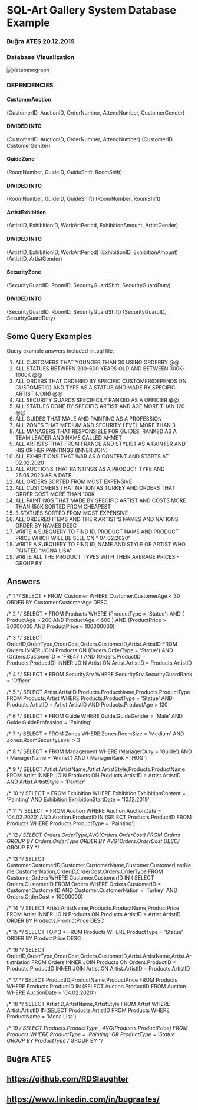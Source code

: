 # SQL-Art Gallery System Database Example
### Buğra ATEŞ 20.12.2019 

### Database Visualization

![databasegraph](https://user-images.githubusercontent.com/49213911/105476000-21be0480-5cb1-11eb-95ed-4a4bd04089a3.png)


### DEPENDENCIES
#### CustomerAuction
(CustomerID, AuctionID, OrderNumber, AttendNumber, CustomerGender)
#### DIVIDED INTO
(CustomerID, AuctionID, OrderNumber, AttendNumber)
(CustomerID, CustomerGender)

#### GuideZone
(RoomNumber, GuideID, GuideShift, RoomShift)
#### DIVIDED INTO
(RoomNumber, GuideID, GuideShift)
(RoomNumber, RoomShift)

#### ArtistExhibition
(ArtistID, ExhibitionID, WorkArtPeriod, ExhibitionAmount, ArtistGender)
#### DIVIDED INTO
(ArtistID, ExhibitionID, WorkArtPeriod)
(ExhibitionID, ExhibitionAmount)
(ArtistID, ArtistGender)

#### SecurityZone
(SecurityGuardID, RoomID, SecurityGuardShift, SecurityGuardDuty)
#### DIVIDED INTO
(SecurityGuardID, RoomID, SecurityGuardShift)
(SecurityGuardID, SecurityGuardDuty)

## Some Query Examples
Query example answers included in .sql file.

1) ALL CUSTOMERS THAT YOUNGER THAN 30 USING ORDERBY @@
2) ALL STATUES BETWEEN 200-600 YEARS OLD AND BETWEEN 300K-1000K @@ 
3) ALL ORDERS THAT ORDERED BY SPECIFIC CUSTOMER(DEPENDS ON CUSTOMERID) AND TYPE AS A STATUE AND  MADE BY SPECIFIC ARTIST (JOIN) @@
4) ALL SECURITY GUARDS SPECIFICILY RANKED AS A OFFICIER @@ 
5) ALL STATUES DONE BY SPECIFIC ARTIST AND AGE MORE THAN 120 @@
6) ALL GUIDES THAT MALE AND PAINTING AS A PROFESSION
7) ALL ZONES THAT MEDIUM AND SECURITY LEVEL MORE THAN 3
8) ALL MANAGERS THAT RESPONSIBLE FOR GUIDES, RANKED AS A TEAM LEADER AND NAME CALLED AHMET
9) ALL ARTISTS THAT FROM FRANCE AND STYLIST AS A PAINTER AND HIS OR HER PAINTINGS (INNER JOIN)
10) ALL EXHIBITIONS THAT WAR AS A CONTENT AND STARTS AT 02.02.2020
11) ALL AUCTIONS THAT PAINTINGS AS A PRODUCT TYPE AND 26.05.2020 AS A DATE
12) ALL ORDERS SORTED FROM MOST EXPENSIVE 
13) ALL CUSTOMERS THAT NATION AS TURKEY AND ORDERS THAT ORDER COST MORE THAN 100K
14) ALL PAINTINGS THAT MADE BY SPECIFIC ARTIST AND COSTS MORE THAN 150K SORTED FROM CHEAPEST
15) 3 STATUES SORTED FROM MOST EXPENSIVE
16) ALL ORDERED ITEMS AND THEIR ARTIST'S NAMES AND NATIONS ORDER BY NAMES DESC
17) WRITE A SUBQUERY TO FIND ID, PRODUCT NAME AND PRODUCT PRICE WHICH WILL BE SELL ON " 04.02.2020"
18) WRITE A SUBQUERY TO FIND ID, NAME AND STYLE OF ARTIST WHO PAINTED "MONA LISA"
19) WRITE ALL THE PRODUCT TYPES WITH THEIR AVERAGE PRICES - GROUP BY 

## Answers

/* 1 */
SELECT * FROM Customer WHERE Customer.CustomerAge < 30 ORDER BY Customer.CustomerAge DESC

/* 2 */
SELECT * FROM Products WHERE (ProductType = 'Statue') AND ( ProductAge > 200 AND ProductAge < 600 ) AND (ProductPrice > 30000000 AND ProductPrice < 100000000)

/* 3 */
SELECT OrderID,OrderType,OrderCost,Orders.CustomerID,Artist.ArtistID FROM Orders INNER JOIN Products ON (Orders.OrderType = 'Statue') AND (Orders.CustomerID = 'FRE47') AND (Orders.ProductID = Products.ProductID) INNER JOIN Artist ON Artist.ArtistID = Products.ArtistID

/* 4 */
SELECT * FROM SecuritySrv WHERE SecuritySrv.SecurityGuardRank = 'Officer' 

/* 5 */
SELECT Artist.ArtistID,Products.ProductName,Products.ProductType FROM Products,Artist WHERE Products.ProductType = 'Statue' AND Products.ArtistID = Artist.ArtistID AND Products.ProductAge > 120

/* 6 */
SELECT * FROM Guide WHERE Guide.GuideGender = 'Male' AND Guide.GuideProfession = 'Painting'

/* 7 */
SELECT * FROM Zones WHERE Zones.RoomSize = 'Medium' AND Zones.RoomSecurityLevel > 3

/* 8 */
SELECT * FROM Management WHERE (ManagerDuty = 'Guide') AND ( ManagerName = 'Ahmet') AND ( ManagerRank = 'HOG')

/* 9 */
SELECT Artist.ArtistName,Artist.ArtistStyle,Products.ProductName FROM Artist INNER JOIN Products ON Products.ArtistID = Artist.ArtistID AND Artist.ArtistStyle = 'Painter'

/* 10 */
SELECT * FROM Exhibition WHERE Exhibition.ExhibitionContent = 'Painting' AND Exhibition.ExhibitionStartDate = '10.12.2019'

/* 11 */
SELECT * FROM Auction WHERE Auction.AuctionDate = '04.02.2020' AND Auction.ProductID IN (SELECT Products.ProductID FROM Products WHERE Products.ProductType = 'Painting')

/* 12 */
SELECT Orders.OrderType,AVG(Orders.OrderCost) FROM Orders GROUP BY Orders.OrderType ORDER BY AVG(Orders.OrderCost DESC/* GROUP BY */

/* 13 */
SELECT Customer.CustomerID,Customer.CustomerName,Customer.CustomerLastName,CustomerNation,OrderID,OrderCost,Orders.OrderType FROM Customer,Orders WHERE Customer.CustomerID IN ( SELECT Orders.CustomerID FROM Orders WHERE Orders.CustomerID = Customer.CustomerID AND Customer.CustomerNation = 'Turkey' AND Orders.OrderCost > 10000000)

/* 14 */
SELECT Artist.ArtistName,Products.ProductName,ProductPrice FROM Artist INNER JOIN Products ON Products.ArtistID = Artist.ArtistID ORDER BY Products.ProductPrice DESC

/* 15 */
SELECT TOP 3 * FROM Products WHERE ProductType = 'Statue' ORDER BY ProductPrice DESC 

/* 16 */
SELECT OrderID,OrderType,OrderCost,Orders.CustomerID,Artist.ArtistName,Artist.ArtistNation FROM Orders INNER JOIN Products ON Orders.ProductID = Products.ProductID INNER JOIN Artist ON Artist.ArtistID = Products.ArtistID

/* 17 */
SELECT ProductID,ProductName,ProductPrice FROM Products WHERE Products.ProductID IN (SELECT Auction.ProductID FROM Auction WHERE AuctionDate = '04.02.2020') 

/* 18 */
SELECT ArtistID,ArtistName,ArtistStyle FROM Artist WHERE Artist.ArtistID IN(SELECT Products.ArtistID FROM Products WHERE ProductName = 'Mona Lisa')

/* 19 */
SELECT Products.ProductType , AVG(Products.ProductPrice) FROM Products WHERE ProductType = 'Painting' OR ProductType = 'Statue' GROUP BY ProductType /* GROUP BY */


##
## Buğra ATEŞ 
## https://github.com/RDSlaughter
## https://www.linkedin.com/in/bugraates/


